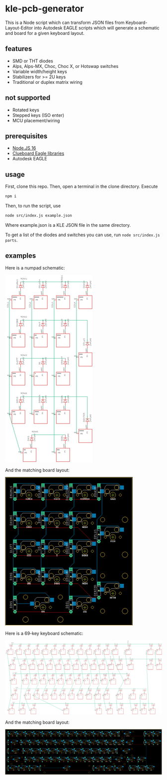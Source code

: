 # kle-pcb-generator

This is a Node script which can transform JSON files from Keyboard-Layout-Editor into Autodesk EAGLE scripts which will generate a schematic and board for a given keyboard layout.

## features

- SMD or THT diodes
- Alps, Alps-MX, Choc, Choc X, or Hotswap switches
- Variable width/height keys
- Stabilizers for >= 2U keys
- Traditional or duplex matrix wiring

## not supported

- Rotated keys
- Stepped keys (ISO enter)
- MCU placement/wiring

## prerequisites

- [Node.JS 16](https://nodejs.org/download/release/latest-gallium/)
- [Clueboard Eagle libraries](https://github.com/clueboard/eagle_libs)
- Autodesk EAGLE

## usage

First, clone this repo. Then, open a terminal in the clone directory. Execute

```sh
npm i
```

Then, to run the script, use

```sh
node src/index.js example.json
```

Where example.json is a KLE JSON file in the same directory.

To get a list of the diodes and switches you can use, run `node src/index.js parts`.

## examples

Here is a numpad schematic:

![numpad schematic](./examples/numpad-schematic.png)

And the matching board layout:

![numpad board](./examples/numpad-board.png)

Here is a 69-key keyboard schematic:

![69 schematic](./examples/69-schematic.png)

And the matching board layout:

![69 board](./examples/69-board.png)
